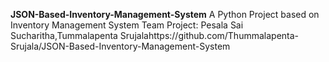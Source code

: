 **JSON-Based-Inventory-Management-System**
A Python Project based on Inventory Management System 
Team Project: Pesala Sai Sucharitha,Tummalapenta Srujalahttps://github.com/Thummalapenta-Srujala/JSON-Based-Inventory-Management-System

















